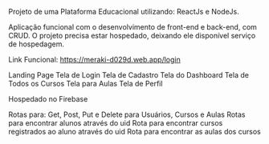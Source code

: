 Projeto de uma Plataforma Educacional utilizando: ReactJs e NodeJs.

Aplicação funcional com o desenvolvimento de front-end e back-end, com CRUD.
O projeto precisa estar hospedado, deixando ele disponível serviço de hospedagem.

Link Funcional: https://meraki-d029d.web.app/login

Landing Page
Tela de Login
Tela de Cadastro
Tela do Dashboard
Tela de Todos os Cursos
Tela para Aulas
Tela de Perfil

Hospedado no Firebase

Rotas para: Get, Post, Put e Delete para Usuários, Cursos e Aulas
Rotas para encontrar alunos através do uid
Rota para encontrar cursos registrados ao aluno através do uid
Rota para encontrar as aulas dos cursos

